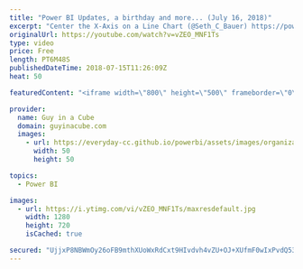 ```yaml
---
title: "Power BI Updates, a birthday and more... (July 16, 2018)"
excerpt: "Center the X-Axis on a Line Chart (@Seth_C_Bauer) https://powerbi.tips/2018/07/center-the-x-axis-on-a-line-chart/  'What If' Analysis Techniques For Power BI (@Enterprise_dna) https://community.powerbi.com/t5/Community-Blog/What-If-Analysis-Techniques-For-Power-BI/ba-p/460414  Happy Birthday Power Query"
originalUrl: https://youtube.com/watch?v=vZEO_MNF1Ts
type: video
price: Free
length: PT6M48S
publishedDateTime: 2018-07-15T11:26:09Z
heat: 50

featuredContent: "<iframe width=\"800\" height=\"500\" frameborder=\"0\" src=\"https://www.youtube.com/embed/vZEO_MNF1Ts\" allow=\"accelerometer; autoplay; encrypted-media; gyroscope; picture-in-picture\" allowfullscreen></iframe>"

provider:
  name: Guy in a Cube
  domain: guyinacube.com
  images:
    - url: https://everyday-cc.github.io/powerbi/assets/images/organizations/guyinacube.com-50x50.jpg
      width: 50
      height: 50

topics:
  - Power BI

images:
  - url: https://i.ytimg.com/vi/vZEO_MNF1Ts/maxresdefault.jpg
    width: 1280
    height: 720
    isCached: true

secured: "UjjxP8NBWmOy26oFB9mthXUoWxRdCxt9HIvdvh4vZU+OJ+XUfmF0wIxPvdQ53FB+UJcmpFWPRVuj11BB2H8KrAvPk45ITwvKAOhKbGeIwIbpLlbFKgS+Iw94iI97jVWxlPuw4g1jptRxLa2TLEIXd7Va5wzpvGCPHoiH7Ubtp0LC3YLITVKxhuZPydrSWBeNnyQHidI+vc+JegUVIywobPZPgUYf87e25coHe+BJmJl8/hr5yCBygxLHBe6d5TwIs3Tq2FY7K7dfsUv8l6JE9l0DDDVTLeQFioUsBeZmBBfc4YHSx9FkXtgpU8MBlDBXvD/pr+Yf5n+6eqyuNXlOcdHVdRDhlLCIAoyp4iO18wTHG8jZZWDZp7bE/asxEryy5WUhqF2gy17zevTCdlRULzrtHzJAr7AmQPl23/Byo1c=;POhJuA0uv6egIvJjDWYUjA=="
---
```


